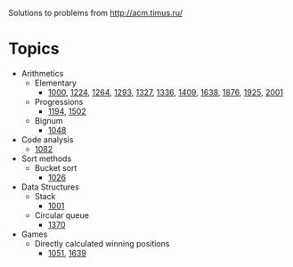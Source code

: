 Solutions to problems from http://acm.timus.ru/

# Topics

* Arithmetics
  * Elementary
    * [1000](http://acm.timus.ru/problem.aspx?space=1&num=1000),
			[1224](http://acm.timus.ru/problem.aspx?space=1&num=1224),
			[1264](http://acm.timus.ru/problem.aspx?space=1&num=1264),
			[1293](http://acm.timus.ru/problem.aspx?space=1&num=1293),
			[1327](http://acm.timus.ru/problem.aspx?space=1&num=1327),
			[1336](http://acm.timus.ru/problem.aspx?space=1&num=1336),
			[1409](http://acm.timus.ru/problem.aspx?space=1&num=1409),
			[1638](http://acm.timus.ru/problem.aspx?space=1&num=1638),
			[1876](http://acm.timus.ru/problem.aspx?space=1&num=1876),
			[1925](http://acm.timus.ru/problem.aspx?space=1&num=1925),
			[2001](http://acm.timus.ru/problem.aspx?space=1&num=2001)
  * Progressions
    * [1194](http://acm.timus.ru/problem.aspx?space=1&num=1194),
			[1502](http://acm.timus.ru/problem.aspx?space=1&num=1502)
  * Bignum
    * [1048](http://acm.timus.ru/problem.aspx?space=1&num=1048)
* Code analysis
	* [1082](http://acm.timus.ru/problem.aspx?space=1&num=1082)
* Sort methods
  * Bucket sort
    * [1026](http://acm.timus.ru/problem.aspx?space=1&num=1026)
* Data Structures
  * Stack
    * [1001](http://acm.timus.ru/problem.aspx?space=1&num=1001)
  * Circular queue
    * [1370](http://acm.timus.ru/problem.aspx?space=1&num=1370)
* Games
	* Directly calculated winning positions
		* [1051](http://acm.timus.ru/problem.aspx?space=1&num=1051),
			[1639](http://acm.timus.ru/problem.aspx?space=1&num=1639)